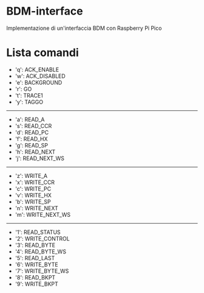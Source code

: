 # BDM-interface
 Implementazione di un'interfaccia BDM con Raspberry Pi Pico
 
# Lista comandi 
- 'q':  ACK_ENABLE
- 'w':  ACK_DISABLED
- 'e':  BACKGROUND
- 'r':  GO
- 't':  TRACE1
- 'y':  TAGGO
---
- 'a':  READ_A
- 's':  READ_CCR
- 'd':  READ_PC
- 'f':  READ_HX
- 'g':  READ_SP
- 'h':  READ_NEXT
- 'j':  READ_NEXT_WS
---
- 'z':  WRITE_A
- 'x':  WRITE_CCR
- 'c':  WRITE_PC
- 'v':  WRITE_HX
- 'b':  WRITE_SP
- 'n':  WRITE_NEXT
- 'm':  WRITE_NEXT_WS
---
- '1':  READ_STATUS
- '2':  WRITE_CONTROL
- '3':  READ_BYTE
- '4':  READ_BYTE_WS
- '5':  READ_LAST
- '6':  WRITE_BYTE
- '7':  WRITE_BYTE_WS
- '8':  READ_BKPT
- '9':  WRITE_BKPT

